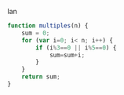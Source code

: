 lan


```javascript
function multiples(n) {
	sum = 0;
	for (var i=0; i< n; i++) {
		if (i%3==0 || i%5==0) {
			sum=sum+i;
		}
	}
	return sum;
}
```

